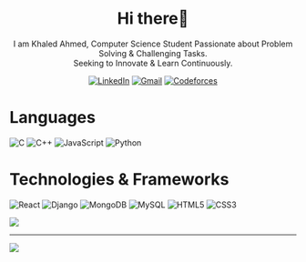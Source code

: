 <h1 align="center">Hi there👋</h1>
<p align="center">I am Khaled Ahmed, Computer Science Student Passionate about Problem Solving & Challenging Tasks. <br> Seeking to Innovate & Learn Continuously.</p>
<p align="center">
  <a href="https://linkedin.com/in/khaledahmad01"><img src="https://img.shields.io/badge/LinkedIn-%230077B5.svg?logo=linkedin&logoColor=white" alt="LinkedIn"></a>
  <a href="mailto:ka44203011@gmail.com"><img src="https://img.shields.io/badge/Gmail-%23D14836.svg?logo=gmail&logoColor=white" alt="Gmail"></a>
  <a href="https://codeforces.com/profile/KhaledElgendy"><img src="https://img.shields.io/badge/Codeforces-%23239120.svg?logo=Codeforces&logoColor=white" alt="Codeforces"></a>
</p>

# Languages
![C](https://img.shields.io/badge/c-%2300599C.svg?style=for-the-badge&logo=c&logoColor=%23F7DF1E) ![C++](https://img.shields.io/badge/c++-%2300599C.svg?style=for-the-badge&logo=c%2B%2B&logoColor=%23F7DF1E) ![JavaScript](https://img.shields.io/badge/javascript-%23323330.svg?style=for-the-badge&logo=javascript&logoColor=%23F7DF1E) ![Python](https://img.shields.io/badge/python-3670A0?style=for-the-badge&logo=python&logoColor=%23F7DF1E)

# Technologies & Frameworks
![React](https://img.shields.io/badge/react-%2320232a.svg?style=for-the-badge&logo=react&logoColor=%2361DAFB) ![Django](https://img.shields.io/badge/django-%23092E20.svg?style=for-the-badge&logo=django&logoColor=white) ![MongoDB](https://img.shields.io/badge/MongoDB-%234ea94b.svg?style=for-the-badge&logo=mongodb&logoColor=white) ![MySQL](https://img.shields.io/badge/mysql-%2300000f.svg?style=for-the-badge&logo=mysql&logoColor=white)  ![HTML5](https://img.shields.io/badge/HTML5-%23E34F26.svg?style=for-the-badge&logo=html5&logoColor=white) ![CSS3](https://img.shields.io/badge/CSS3-%231572B6.svg?style=for-the-badge&logo=css3&logoColor=white)


![](https://github-readme-stats.vercel.app/api/top-langs/?username=khaledahmad1&theme=dark&hide_border=false&include_all_commits=false&count_private=false&layout=compact)

---
[![](https://visitcount.itsvg.in/api?id=khaledahmad1&icon=0&color=0)](https://visitcount.itsvg.in)

<!-- Proudly created with GPRM ( https://gprm.itsvg.in ) -->
